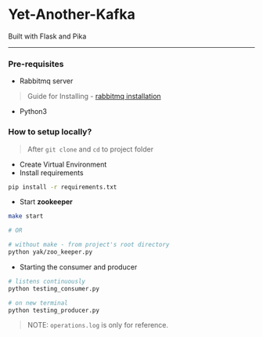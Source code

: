 # Yet-Another-Kafka
Built with Flask and Pika

---
### Pre-requisites
- Rabbitmq server
> Guide for Installing - [rabbitmq installation](https://youtu.be/rmAjG9l9Mmo?list=PLalrWAGybpB-UHbRDhFsBgXJM1g6T4IvO)
- Python3
### How to setup locally?
> After `git clone` and `cd` to project folder
- Create Virtual Environment
- Install requirements
```bash
pip install -r requirements.txt
```
- Start **zookeeper**
```bash
make start

# OR

# without make - from project's root directory
python yak/zoo_keeper.py
```
- Starting the consumer and producer
```bash
# listens continuously
python testing_consumer.py

# on new terminal
python testing_producer.py
```

> NOTE: `operations.log` is only for reference.
